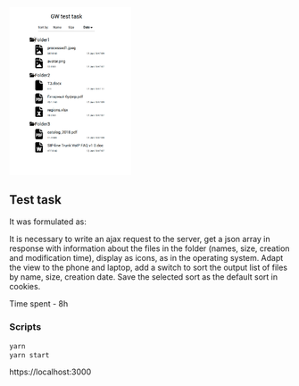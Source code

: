 <img src="src/assets/img/screenshot.png" height="300px" />

## Test task

It was formulated as:

It is necessary to write an ajax request to the server, get a json array in response with information about the files in the folder (names, size, creation and modification time), display as icons, as in the operating system. Adapt the view to the phone and laptop, add a switch to sort the output list of files by name, size, creation date. Save the selected sort as the default sort in cookies.

Time spent - 8h

### Scripts

```
yarn
yarn start
```

https://localhost:3000
